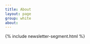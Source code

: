 ```yaml
---
title: About
layout: page
group: white
about: 
---
```


<section class="">
  <div class="container pa3 pa4_m row ">

  </div>
</section>

{% include newsletter-segment.html %}
